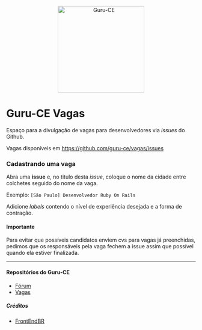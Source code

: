 <p align="center">
  <img src="https://avatars3.githubusercontent.com/u/7730580?v=3&s=200" alt="Guru-CE" width="230" />
</p>

# Guru-CE Vagas

Espaço para a divulgação de vagas para desenvolvedores via _issues_ do Github.

Vagas disponíveis em https://github.com/guru-ce/vagas/issues

### Cadastrando uma vaga

Abra uma **issue** e, no titulo desta _issue_, coloque o nome da cidade entre colchetes seguido do nome da vaga.

Exemplo: `[São Paulo] Desenvolvedor Ruby On Rails`

Adicione _labels_ contendo o nível de experiência desejada e a forma de contração.

#### Importante

Para evitar que possíveis candidatos enviem cvs para vagas já preenchidas, pedimos que os responsáveis pela vaga fechem a issue assim que possível quando ela estiver finalizada.

________
#### Repositórios do Guru-CE

- [Fórum](https://github.com/guru-ce/forum)
- [Vagas](https://github.com/guru-ce/vagas)

##### Créditos

- [FrontEndBR](https://github.com/frontendbr)
